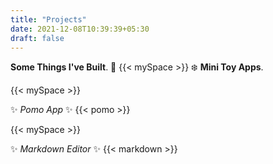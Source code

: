 ```yaml
---
title: "Projects"
date: 2021-12-08T10:39:39+05:30
draft: false
---
```


**Some Things I've Built**. 🦄
 {{< mySpace >}}
 ❄️ **Mini Toy Apps**. 

{{< mySpace >}}

 ✨ *Pomo App* ✨ 
{{< pomo >}}

{{< mySpace >}}

 ✨ *Markdown Editor* ✨ 
{{< markdown >}}
